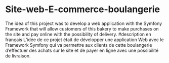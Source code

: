 # Site-web-E-commerce-boulangerie
The idea of this project was to develop a web application with the Symfony Framework that will allow customers of this bakery to make purchases on the site and pay online with the possibility of delivery.
 #description en français 
 L’idée de ce projet était de développer une application Web avec le Framework Symfony qui va permettre aux clients de cette boulangerie d’effectuer des achats sur le site et de payer en ligne avec une possibilité de livraison.
